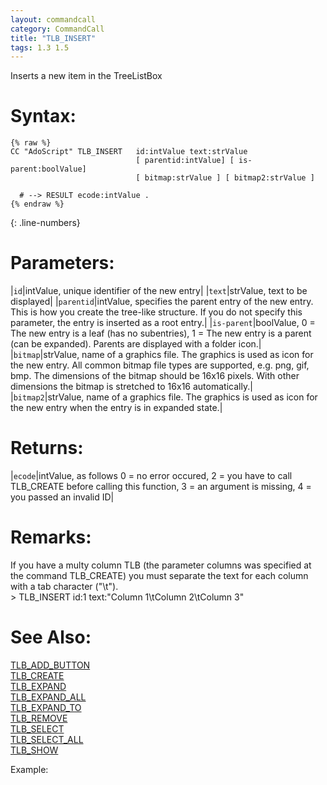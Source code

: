 ```yaml
---
layout: commandcall
category: CommandCall
title: "TLB_INSERT"
tags: 1.3 1.5
---
```


Inserts a new item in the TreeListBox

# Syntax:  

```adoscript
{% raw %}
CC "AdoScript" TLB_INSERT	id:intValue text:strValue
							[ parentid:intValue] [ is-parent:boolValue]
							[ bitmap:strValue ] [ bitmap2:strValue ]

  # --> RESULT ecode:intValue .
{% endraw %}
```
{: .line-numbers}

# Parameters:  

|`id`|intValue, unique identifier of the new entry|
|`text`|strValue, text to be displayed|
|`parentid`|intValue, specifies the parent entry of the new entry. This is how you create the tree-like structure. If you do not specify this parameter, the entry is inserted as a root entry.|
|`is-parent`|boolValue, 0 = The new entry is a leaf (has no subentries), 1 = The new entry is a parent (can be expanded). Parents are displayed with a folder icon.|
|`bitmap`|strValue, name of a graphics file. The graphics is used as icon for the new entry.	All common bitmap file types are supported, e.g. png, gif, bmp.	The dimensions of the bitmap should be 16x16 pixels. With other dimensions the bitmap is stretched to 16x16 automatically.|
|`bitmap2`|strValue, name of a graphics file. The graphics is used as icon for the new entry when the entry is in expanded state.|

# Returns:  

|`ecode`|intValue, as follows 0 = no error occured, 2 = you have to call TLB_CREATE before calling this function, 3 = an argument is missing, 4 = you passed an invalid ID|

# Remarks:

If you have a multy column TLB (the parameter columns was specified at the command TLB_CREATE) you must separate the text for each column with a tab character ("\t").  
&gt; TLB_INSERT id:1 text:"Column 1\tColumn 2\tColumn 3"

# See Also:  

[TLB_ADD_BUTTON](tlb_add_button.html "TLB_ADD_BUTTON")  
[TLB_CREATE](tlb_create.html "TLB_CREATE")  
[TLB_EXPAND](tlb_expand.html "TLB_EXPAND")  
[TLB_EXPAND_ALL](tlb_expand_all.html "TLB_EXPAND_ALL")  
[TLB_EXPAND_TO](tlb_expand_to.html "TLB_EXPAND_TO")  
[TLB_REMOVE](tlb_remove.html "TLB_REMOVE")  
[TLB_SELECT](tlb_select.html "TLB_SELECT")  
[TLB_SELECT_ALL](tlb_select_all.html "TLB_SELECT_ALL")  
[TLB_SHOW](tlb_show.html "TLB_SHOW")  



Example:

